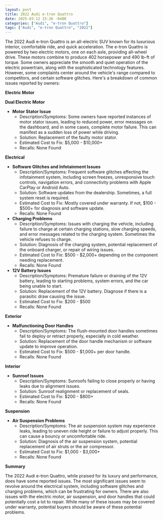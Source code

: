 ```yaml
---
layout: post
title: 2022 Audi e-tron Quattro
date: 2025-03-12 15:26 -0400
categories: ["Audi", "e-tron Quattro"]
tags: ["Audi", "e-tron Quattro", "2022"]
---
```

The 2022 Audi e-tron Quattro is an all-electric SUV known for its luxurious interior, comfortable ride, and quick acceleration. The e-tron Quattro is powered by two electric motors, one on each axle, providing all-wheel drive. These motors combine to produce 402 horsepower and 490 lb-ft of torque. Some owners appreciate the smooth and quiet operation of the electric powertrain, along with the sophisticated technology features. However, some complaints center around the vehicle's range compared to competitors, and certain software glitches. Here's a breakdown of common issues reported by owners:

**Electric Motor**

**Dual Electric Motor**

*   **Motor Stator Issue**
    *   Description/Symptoms: Some owners have reported instances of motor stator issues, leading to reduced power, error messages on the dashboard, and in some cases, complete motor failure. This can manifest as a sudden loss of power while driving.
    *   Solution: Replacement of the faulty motor stator.
    *   Estimated Cost to Fix: $5,000 - $10,000+
    *   Recalls: None Found

**Electrical**

*   **Software Glitches and Infotainment Issues**
    *   Description/Symptoms: Frequent software glitches affecting the infotainment system, including screen freezes, unresponsive touch controls, navigation errors, and connectivity problems with Apple CarPlay or Android Auto.
    *   Solution: Software updates from the dealership. Sometimes, a full system reset is required.
    *   Estimated Cost to Fix: Mostly covered under warranty. If not, $100 - $500+ for diagnosis and software update.
    *   Recalls: None Found
*   **Charging Problems**
    *   Description/Symptoms: Issues with charging the vehicle, including failure to charge at certain charging stations, slow charging speeds, and error messages related to the charging system. Sometimes the vehicle refuses to charge.
    *   Solution: Diagnosis of the charging system, potential replacement of the onboard charger, or repair of wiring issues.
    *   Estimated Cost to Fix: $500 - $2,000+ depending on the component needing replacement.
    *   Recalls: None Found
*   **12V Battery Issues**
    *   Description/Symptoms: Premature failure or draining of the 12V battery, leading to starting problems, system errors, and the car being unable to start.
    *   Solution: Replacement of the 12V battery. Diagnose if there is a parasitic draw causing the issue.
    *   Estimated Cost to Fix: $200 - $500
    *   Recalls: None Found

**Exterior**

*   **Malfunctioning Door Handles**
    *   Description/Symptoms: The flush-mounted door handles sometimes fail to deploy or retract properly, especially in cold weather.
    *   Solution: Replacement of the door handle mechanism or software update to improve operation.
    *   Estimated Cost to Fix: $500 - $1,000+ per door handle.
    *   Recalls: None Found

**Interior**

*   **Sunroof Issues**
    *   Description/Symptoms: Sunroofs failing to close properly or having leaks due to alignment issues.
    *   Solution: Sunroof realignment or replacement of seals.
    *   Estimated Cost to Fix: $200 - $800+
    *   Recalls: None Found

**Suspension**

*   **Air Suspension Problems**
    * Description/Symptoms: The air suspension system may experience leaks, leading to uneven ride height or failure to adjust properly. This can cause a bouncy or uncomfortable ride.
    * Solution: Diagnosis of the air suspension system, potential replacement of air struts or the air compressor.
    * Estimated Cost to Fix: $1,000 - $3,000+
    * Recalls: None Found

**Summary**

The 2022 Audi e-tron Quattro, while praised for its luxury and performance, does have some reported issues. The most significant issues seem to revolve around the electrical system, including software glitches and charging problems, which can be frustrating for owners. There are also issues with the electric motor, air suspension, and door handles that could potentially cost a lot to repair. While many of these issues may be covered under warranty, potential buyers should be aware of these potential problems.

